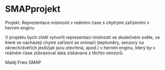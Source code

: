 # SMAPprojekt
Projekt:
Reprezentace místnosti v reálném čase s chytrými zařízeními v herním enginu

V projektu bych chtěl vytvořit reprezentaci místnosti ve skutečném světe, ve které se nacházejí chytré zařízení se snímači (teploměry, senzory na oknech/dvěřich jestli/jak jsou otevřená, apod.) v herním enginu, který by v reálném čase zobrazoval data získávaná z těchto senzorů.

Matěj Fries SMAP
